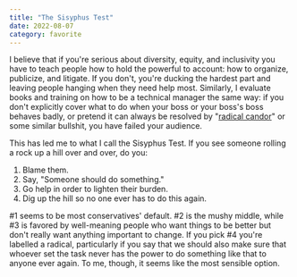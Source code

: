```yaml
---
title: "The Sisyphus Test"
date: 2022-08-07
category: favorite
---
```


I believe that if you're serious about diversity, equity, and inclusivity
you have to teach people how to hold the powerful to account:
how to organize, publicize, and litigate.
If you don't,
you're ducking the hardest part and leaving people hanging when they need help most.
Similarly,
I evaluate books and training on how to be a technical manager the same way:
if you don't explicitly cover what to do when your boss or your boss's boss behaves badly,
or pretend it can always be resolved by
"[radical candor](@root/2018/11/24/afraid-of-change/)"
or some similar bullshit,
you have failed your audience.

This has led me to what I call the Sisyphus Test.
If you see someone rolling a rock up a hill over and over, do you:

1. Blame them.
2. Say, "Someone should do something."
3. Go help in order to lighten their burden.
4. Dig up the hill so no one ever has to do this again.

#1 seems to be most conservatives' default.
#2 is the mushy middle,
while #3 is favored by well-meaning people
who want things to be better
but don't really want anything important to change.
If you pick #4 you're labelled a radical,
particularly if you say that
we should also make sure that whoever set the task
never has the power to do something like that to anyone ever again.
To me,
though,
it seems like the most sensible option.
